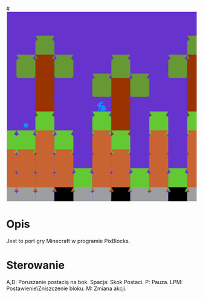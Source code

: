 #![Block-engine](Cover.PNG)
# Opis
Jest to port gry Minecraft w programie PixBlocks.
# Sterowanie
A,D: Poruszanie postacią na bok.
Spacja: Skok Postaci.
P: Pauza.
LPM: Postawienie\Zniszczenie bloku.
M: Zmiana akcji.

